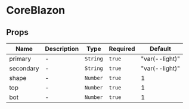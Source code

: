 # CoreBlazon

## Props

<!-- @vuese:CoreBlazon:props:start -->
|Name|Description|Type|Required|Default|
|---|---|---|---|---|
|primary|-|`String`|`true`|"var(--light)"|
|secondary|-|`String`|`true`|"var(--light)"|
|shape|-|`Number`|`true`|1|
|top|-|`Number`|`true`|1|
|bot|-|`Number`|`true`|1|

<!-- @vuese:CoreBlazon:props:end -->


